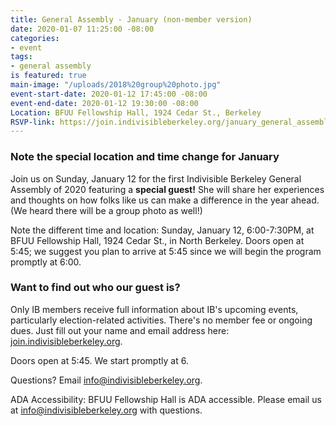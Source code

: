 ```yaml
---
title: General Assembly - January (non-member version)
date: 2020-01-07 11:25:00 -08:00
categories:
- event
tags:
- general assembly
is featured: true
main-image: "/uploads/2018%20group%20photo.jpg"
event-start-date: 2020-01-12 17:45:00 -08:00
event-end-date: 2020-01-12 19:30:00 -08:00
Location: BFUU Fellowship Hall, 1924 Cedar St., Berkeley
RSVP-link: https://join.indivisibleberkeley.org/january_general_assembly_20200112
---
```


### Note the special location and time change for January

Join us on Sunday, January 12 for the first Indivisible Berkeley General Assembly of 2020 featuring a **special guest!** She will share her experiences and thoughts on how folks like us can make a difference in the year ahead. (We heard there will be a group photo as well!)

Note the different time and location: Sunday, January 12, 6:00-7:30PM, at BFUU Fellowship Hall, 1924 Cedar St., in North Berkeley. Doors open at 5:45; we suggest you plan to arrive at 5:45 since we will begin the program promptly at 6:00.

### Want to find out who our guest is?

Only IB members receive full information about IB's upcoming events, particularly election-related activities. There's no member fee or ongoing dues. Just fill out your name and email address here: [join.indivisibleberkeley.org](https://join.indivisibleberkeley.org).

Doors open at 5:45. We start promptly at 6.

Questions? Email info@indivisibleberkeley.org.

ADA Accessibility: BFUU Fellowship Hall is ADA accessible. Please email us at info@indivisibleberkeley.org with questions.